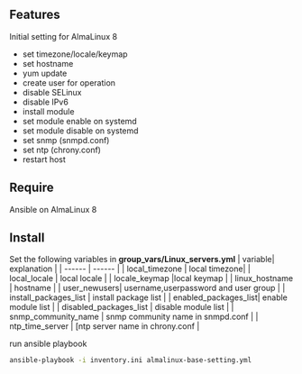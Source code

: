 ## Features
Initial setting for AlmaLinux 8

* set timezone/locale/keymap
* set hostname
* yum update
* create user for operation
* disable SELinux
* disable IPv6
* install module
* set module enable on systemd
* set module disable on systemd
* set snmp (snmpd.conf)
* set ntp (chrony.conf)
* restart host

## Require
Ansible on AlmaLinux 8

## Install
Set the following variables in **group_vars/Linux_servers.yml**
| variable| explanation |
| ------ | ------ |
| local_timezone | local timezone|
| local_locale | local locale |
| locale_keymap |local keymap  |
| linux_hostname | hostname |
| user_newusers| username,userpassword and user group |
| install_packages_list | install package list |
| enabled_packages_list| enable module list |
| disabled_packages_list | disable module list |
| snmp_community_name | snmp community name in snmpd.conf |
| ntp_time_server | [ntp server name in chrony.conf |

run ansible playbook
```sh
ansible-playbook -i inventory.ini almalinux-base-setting.yml
```